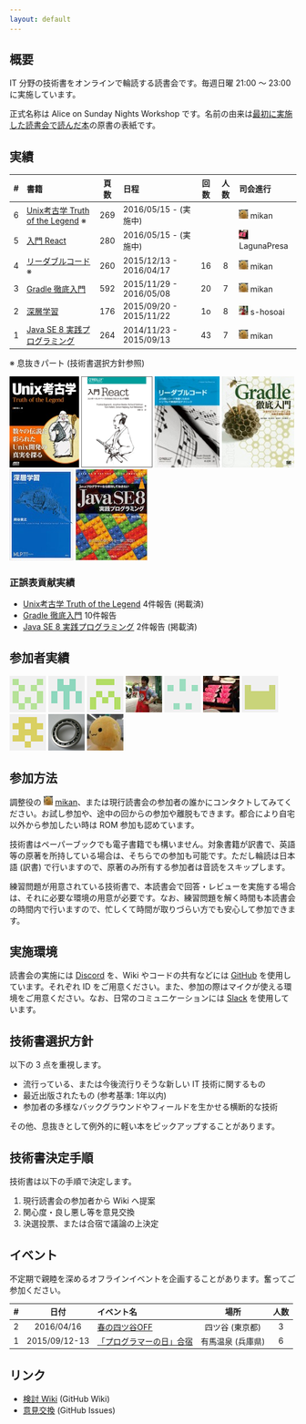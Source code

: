 ```yaml
---
layout: default
---
```


## 概要

IT 分野の技術書をオンラインで輪読する読書会です。毎週日曜 21:00 〜 23:00 に実施しています。

正式名称は Alice on Sunday Nights Workshop です。名前の由来は[最初に実施した読書会で読んだ本](/workshop/1-java8)の原書の表紙です。

## 実績

| # | 書籍                                                 |頁数 | 日程                    |回数|人数| 司会進行 |
|--:|:-----------------------------------------------------|:---:|:------------------------|:--:|:--:|:---------|
| 6 | [Unix考古学 Truth of the Legend](/workshop/6-unix) ※ | 269 | 2016/05/15 - (実施中)   |    |    | ![](/images/users/mikan_16.png) mikan |
| 5 | [入門 React](/workshop/5-react)                      | 280 | 2016/05/15 - (実施中)   |    |    | ![](/images/users/LagunaPresa_16.png) LagunaPresa |
| 4 | [リーダブルコード](/workshop/4-readablecode) ※         | 260 | 2015/12/13 - 2016/04/17 | 16 |  8 | ![](/images/users/mikan_16.png) mikan    |
| 3 | [Gradle 徹底入門](/workshop/3-gradle)                | 592 | 2015/11/29 - 2016/05/08 | 20 |  7 | ![](/images/users/mikan_16.png) mikan    |
| 2 | [深層学習](/workshop/2-deeplearning)                 | 176 | 2015/09/20 - 2015/11/22 | 1o |  8 | ![](/images/users/s-hosoai_16.png) s-hosoai |
| 1 | [Java SE 8 実践プログラミング](/workshop/1-java8)       | 264 | 2014/11/23 - 2015/09/13 | 43 |  7 | ![](/images/users/mikan_16.png) mikan    |

※  息抜きパート (技術書選択方針参照)

[![](/images/cover-unix.jpg "Unix考古学")](/workshop/6-unix)
[![](/images/cover-react.png "入門 React")](/workshop/5-react)
[![](/images/cover-readablecode.jpg "リーダブルコード")](/workshop/4-readablecode)
[![](/images/cover-gradle.jpg "Gradle 徹底入門")](/workshop/3-gradle)
[![](/images/cover-deeplearning.jpg "深層学習")](/workshop/2-deeplearning)
[![](/images/cover-java8.jpg "Java SE 8 実践プログラミング")](/workshop/1-java8)


### 正誤表貢献実績

* [Unix考古学 Truth of the Legend](/workshop/6-unix) 4件報告 (掲載済)
* [Gradle 徹底入門](/workshop/3-gradle) 10件報告
* [Java SE 8 実践プログラミング](/workshop/1-java8) 2件報告 (掲載済)

## 参加者実績

[![](/images/users/amatubu2525_64.png "amatubu2525")](https://github.com/amatubu2525)
[![](/images/users/marishi_64.png "marishi")](https://github.com/marishi)
[![](/images/users/akeboshi_64.png "akeboshi")](https://github.com/akeboshi)
[![](/images/users/s-hosoai_64.png "s-hosoai")](https://github.com/s-hosoai)
[![](/images/users/intptr-t_64.png "intptr-t")](https://github.com/intptr-t)
[![](/images/users/LagunaPresa_64.png "LagunaPresa")](https://github.com/LagunaPresa)
[![](/images/users/namichan0801_64.png "namichan0801")](https://github.com/namichan0801)
[![](/images/users/YuichiroSato_64.png "YuichiroSato")](https://github.com/YuichiroSato)
[![](/images/users/MrBearing_64.png "MrBearing")](https://github.com/MrBearing)
[![](/images/users/mikan_64.png "mikan")](https://github.com/mikan)

## 参加方法

調整役の [![](/images/users/mikan_16.png "mikan")](https://github.com/mikan) [mikan](Https://github.com/mikan)、または現行読書会の参加者の誰かにコンタクトしてみてください。お試し参加や、途中の回からの参加や離脱もできます。都合により自宅以外から参加したい時は ROM 参加も認めています。

技術書はペーパーブックでも電子書籍でも構いません。対象書籍が訳書で、英語等の原著を所持している場合は、そちらでの参加も可能です。ただし輪読は日本語 (訳書) で行いますので、原著のみ所有する参加者は音読をスキップします。

練習問題が用意されている技術書で、本読書会で回答・レビューを実施する場合は、それに必要な環境の用意が必要です。なお、練習問題を解く時間も本読書会の時間内で行いますので、忙しくて時間が取りづらい方でも安心して参加できます。

## 実施環境

読書会の実施には [Discord](https://discordapp.com/) を、Wiki やコードの共有などには [GitHub](https://github.com) を使用しています。それぞれ ID をご用意ください。また、参加の際はマイクが使える環境をご用意ください。なお、日常のコミュニケーションには [Slack](https://aosn.slack.com) を使用しています。

## 技術書選択方針

以下の 3 点を重視します。

* 流行っている、または今後流行りそうな新しい IT 技術に関するもの
* 最近出版されたもの (参考基準: 1年以内)
* 参加者の多様なバックグラウンドやフィールドを生かせる横断的な技術

その他、息抜きとして例外的に軽い本をピックアップすることがあります。

## 技術書決定手順

技術書は以下の手順で決定します。

1. 現行読書会の参加者から Wiki へ提案
2. 関心度・良し悪し等を意見交換
3. 決選投票、または合宿で議論の上決定

## イベント

不定期で親睦を深めるオフラインイベントを企画することがあります。奮ってご参加ください。

| # | 日付          | イベント名                                      | 場所             |人数|
|--:|:-------------:|:---------------------------------------------|:----------------:|:--:|
| 2 | 2016/04/16    | [春の四ツ谷OFF](/event/2-0416off)             | 四ツ谷 (東京都)   |  3 |
| 1 | 2015/09/12-13 | [「プログラマーの日」合宿](/event/1-0913camp)     | 有馬温泉 (兵庫県) |  6 |

## リンク

* [検討 Wiki](https://github.com/aosn/aosn.github.io/wiki) (GitHub Wiki)
* [意見交換](https://github.com/aosn/aosn.github.io/issues) (GitHub Issues)
